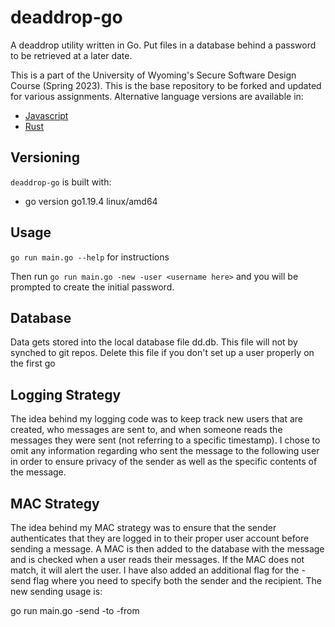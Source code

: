 # deaddrop-go

A deaddrop utility written in Go. Put files in a database behind a password to be retrieved at a later date.

This is a part of the University of Wyoming's Secure Software Design Course (Spring 2023). This is the base repository to be forked and updated for various assignments. Alternative language versions are available in:
- [Javascript](https://github.com/andey-robins/deaddrop-js)
- [Rust](https://github.com/andey-robins/deaddrop-rs)

## Versioning

`deaddrop-go` is built with:
- go version go1.19.4 linux/amd64

## Usage

`go run main.go --help` for instructions

Then run `go run main.go -new -user <username here>` and you will be prompted to create the initial password.

## Database

Data gets stored into the local database file dd.db. This file will not by synched to git repos. Delete this file if you don't set up a user properly on the first go

## Logging Strategy

The idea behind my logging code was to keep track new users that are created, who messages are sent to, and when someone reads the messages they were sent
(not referring to a specific timestamp). I chose to omit any information regarding who sent the message to the following user in order to ensure privacy of the sender as well as the specific contents of the message.

## MAC Strategy

The idea behind my MAC strategy was to ensure that the sender authenticates that they are logged in to their proper user account before sending a message.
A MAC is then added to the database with the message and is checked when a user reads their messages. If the MAC does not match, it will alert the user. I have also added an additional flag for the -send flag where you need to specify both the sender and the recipient. The new sending usage is: 

go run main.go -send -to <recipient> -from <sender>
